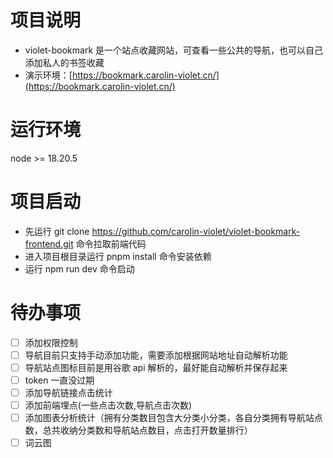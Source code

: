 # 项目说明

- violet-bookmark 是一个站点收藏网站，可查看一些公共的导航，也可以自己添加私人的书签收藏
- 演示环境：[https://bookmark.carolin-violet.cn/](https://bookmark.carolin-violet.cn/)

# 运行环境

node >= 18.20.5

# 项目启动

- 先运行 git clone https://github.com/carolin-violet/violet-bookmark-frontend.git 命令拉取前端代码
- 进入项目根目录运行 pnpm install 命令安装依赖
- 运行 npm run dev 命令启动

# 待办事项

- [ ] 添加权限控制
- [ ] 导航目前只支持手动添加功能，需要添加根据网站地址自动解析功能
- [ ] 导航站点图标目前是用谷歌 api 解析的，最好能自动解析并保存起来
- [ ] token 一直没过期
- [ ] 添加导航链接点击统计
- [ ] 添加前端埋点(一些点击次数,导航点击次数)
- [ ] 添加图表分析统计（拥有分类数目包含大分类小分类，各自分类拥有导航站点数，总共收纳分类数和导航站点数目，点击打开数量排行）
- [ ] 词云图
